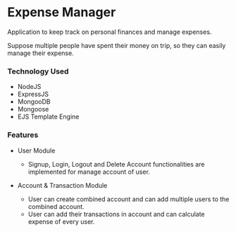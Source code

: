 
# Expense Manager
Application to keep track on personal finances and manage expenses.

Suppose multiple people have spent their money on trip, so they can easily manage their expense.

### Technology Used
 
- NodeJS
- ExpressJS
- MongooDB
- Mongoose
- EJS Template Engine

### Features

- User Module
    - Signup, Login, Logout and Delete Account functionalities are implemented for manage account of user.

- Account & Transaction Module
    - User can create combined account and can add multiple users to the combined account.
    - User can add their transactions in account and can calculate expense of every user.


